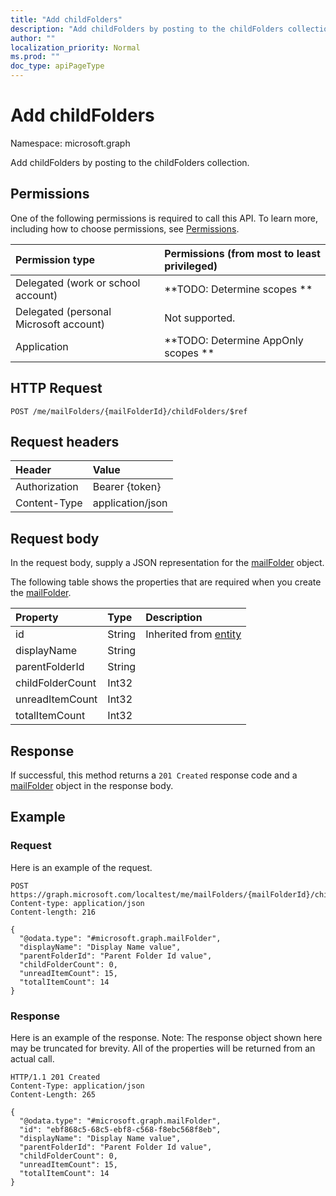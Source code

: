 ```yaml
---
title: "Add childFolders"
description: "Add childFolders by posting to the childFolders collection."
author: ""
localization_priority: Normal
ms.prod: ""
doc_type: apiPageType
---
```


# Add childFolders

Namespace: microsoft.graph

Add childFolders by posting to the childFolders collection.

## Permissions
One of the following permissions is required to call this API. To learn more, including how to choose permissions, see [Permissions](/concepts/permissions-reference.md).

|Permission type|Permissions (from most to least privileged)|
|:---|:---|
|Delegated (work or school account)|**TODO: Determine scopes **|
|Delegated (personal Microsoft account)|Not supported.|
|Application|**TODO: Determine AppOnly scopes **|

## HTTP Request
<!-- {
  "blockType": "ignored"
}
-->
``` http
POST /me/mailFolders/{mailFolderId}/childFolders/$ref
```

## Request headers
|Header|Value|
|:---|:---|
|Authorization|Bearer {token}|
|Content-Type|application/json|

## Request body
In the request body, supply a JSON representation for the [mailFolder](../resources/mailfolder.md) object.

The following table shows the properties that are required when you create the [mailFolder](../resources/mailfolder.md).

|Property|Type|Description|
|:---|:---|:---|
|id|String| Inherited from [entity](../resources/entity.md)|
|displayName|String||
|parentFolderId|String||
|childFolderCount|Int32||
|unreadItemCount|Int32||
|totalItemCount|Int32||



## Response
If successful, this method returns a `201 Created` response code and a [mailFolder](../resources/mailfolder.md) object in the response body.

## Example

### Request
Here is an example of the request.
<!-- {
  "blockType": "request",
  "name": "create_mailfolder_from_"
}
-->
``` http
POST https://graph.microsoft.com/localtest/me/mailFolders/{mailFolderId}/childFolders
Content-type: application/json
Content-length: 216

{
  "@odata.type": "#microsoft.graph.mailFolder",
  "displayName": "Display Name value",
  "parentFolderId": "Parent Folder Id value",
  "childFolderCount": 0,
  "unreadItemCount": 15,
  "totalItemCount": 14
}
```

### Response
Here is an example of the response. Note: The response object shown here may be truncated for brevity. All of the properties will be returned from an actual call.
<!-- {
  "blockType": "response",
  "truncated": true,
  "@odata.type": "microsoft.graph.mailfolder"
}
-->
``` http
HTTP/1.1 201 Created
Content-Type: application/json
Content-Length: 265

{
  "@odata.type": "#microsoft.graph.mailFolder",
  "id": "ebf868c5-68c5-ebf8-c568-f8ebc568f8eb",
  "displayName": "Display Name value",
  "parentFolderId": "Parent Folder Id value",
  "childFolderCount": 0,
  "unreadItemCount": 15,
  "totalItemCount": 14
}
```

